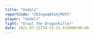 ```yaml
---
title: "Vedalz"
reportCode: "263vgwqW1G4jMVXT"
player: "Vedalz"
fight: "Gruul the Dragonkiller"
date: 2021-07-15T18:53:21.415000+00:00
---
```

